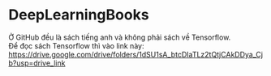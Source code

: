 # DeepLearningBooks

Ở GitHub đều là sách tiếng anh và không phải sách về Tensorflow. </br>
Để đọc sách Tensorflow thì vào link này: https://drive.google.com/drive/folders/1dSU1sA_btcDIaTLz2tQtjCAkDDya_Cjb?usp=drive_link
